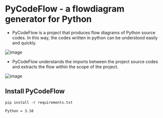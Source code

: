 # PyCodeFlow - a flowdiagram generator for Python
- PyCodeFlow is a project that produces flow diagrams of Python source codes. In this way, the codes written in python can be understood easily and quickly.

![image](https://user-images.githubusercontent.com/56073720/190922678-eb49027d-4d71-44e3-8ceb-71461be488fe.png)

- PyCodeFlow understands the imports between the project source codes and extracts the flow within the scope of the project. 
 
![image](https://user-images.githubusercontent.com/56073720/189490830-ebfb2aa9-3386-412a-b1ae-cebe5775becc.png)

## Install PyCodeFlow
`pip install -r requirements.txt`

`Python = 3.10`
